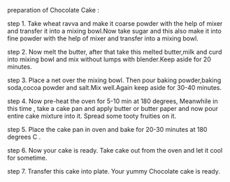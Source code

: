 
preparation of Chocolate Cake :

step 1. Take wheat ravva and make it coarse powder with the help of mixer and transfer it into a mixing bowl.Now take sugar and this also make it into fine powder with the help of mixer and transfer into a mixing bowl.

step 2. Now melt the butter, after that take this melted butter,milk and curd into mixing bowl and mix without lumps with blender.Keep aside for 20 minutes.

step 3. Place a net over the mixing bowl. Then pour baking powder,baking soda,cocoa powder and salt.Mix well.Again keep aside for 30-40 minutes.

step 4. Now pre-heat the oven for 5-10 min at 180 degrees, Meanwhile in this time , take a cake pan and apply butter or butter paper and now pour entire cake mixture into it. Spread some tooty fruities on it.

step 5. Place the cake pan in oven and bake for 20-30 minutes at 180 degrees C .

step 6. Now your cake is ready. Take cake out from the oven and let it cool for sometime.

step 7. Transfer this cake into plate. Your yummy Chocolate cake is ready. 